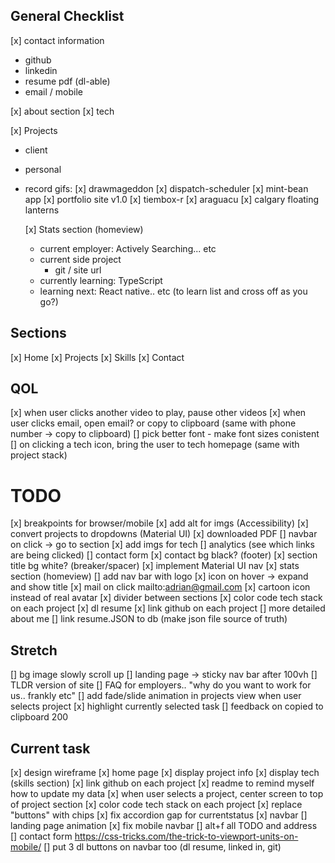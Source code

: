 ## General Checklist

[x] contact information

- github
- linkedin
- resume pdf (dl-able)
- email / mobile

[x] about section
[x] tech

[x] Projects

- client
- personal
- record gifs:
  [x] drawmageddon
  [x] dispatch-scheduler
  [x] mint-bean app
  [x] portfolio site v1.0
  [x] tiembox-r
  [x] araguacu
  [x] calgary floating lanterns

  [x] Stats section (homeview)

  - current employer: Actively Searching... etc
  - current side project
    - git / site url
  - currently learning: TypeScript
  - learning next: React native.. etc (to learn list and cross off as you go?)

## Sections

[x] Home
[x] Projects
[x] Skills
[x] Contact

## QOL

[x] when user clicks another video to play, pause other videos
[x] when user clicks email, open email? or copy to clipboard (same with phone number -> copy to clipboard)
[] pick better font - make font sizes conistent
[] on clicking a tech icon, bring the user to tech homepage (same with project stack)

# TODO

[x] breakpoints for browser/mobile
[x] add alt for imgs (Accessibility)
[x] convert projects to dropdowns (Material UI)
[x] downloaded PDF
[] navbar on click -> go to section
[x] add imgs for tech
[] analytics (see which links are being clicked)
[] contact form
[x] contact bg black? (footer)
[x] section title bg white? (breaker/spacer)
[x] implement Material UI nav
[x] stats section (homeview)
[] add nav bar with logo
[x] icon on hover -> expand and show title
[x] mail on click mailto:adrian@gmail.com
[x] cartoon icon instead of real avatar
[x] divider between sections
[x] color code tech stack on each project
[x] dl resume
[x] link github on each project
[] more detailed about me
[] link resume.JSON to db (make json file source of truth)

## Stretch

[] bg image slowly scroll up
[] landing page -> sticky nav bar after 100vh
[] TLDR version of site
[] FAQ for employers.. "why do you want to work for us.. frankly etc"
[] add fade/slide animation in projects view when user selects project
[x] highlight currently selected task
[] feedback on copied to clipboard 200

## Current task

[x] design wireframe
[x] home page
[x] display project info
[x] display tech (skills section)
[x] link github on each project
[x] readme to remind myself how to update my data
[x] when user selects a project, center screen to top of project section
[x] color code tech stack on each project
[x] replace "buttons" with chips
[x] fix accordion gap for currentstatus
[x] navbar
[] landing page animation
[x] fix mobile navbar
[] alt+f all TODO and address
[] contact form
https://css-tricks.com/the-trick-to-viewport-units-on-mobile/
[] put 3 dl buttons on navbar too (dl resume, linked in, git)
